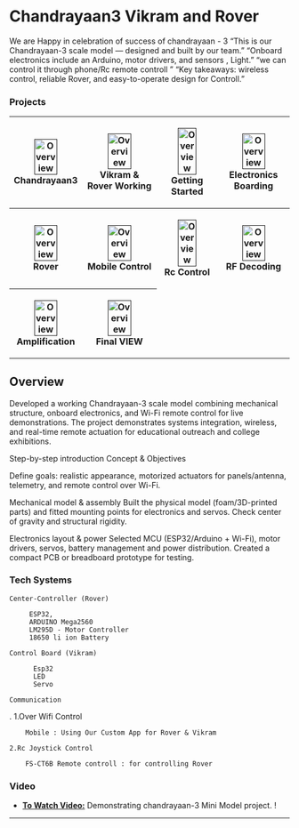 # Chandrayaan3  Vikram and Rover

We are Happy in celebration of success of chandrayaan - 3
“This is our Chandrayaan-3 scale model — designed and built by our team.”
“Onboard electronics include an Arduino, motor drivers, and sensors , Light.”
“we can control it through phone/Rc remote controll ”
“Key takeaways: wireless control, reliable Rover, and easy-to-operate design for Controll.”

### Projects

<table style="width:100%">
  <tr>
  <th>
      <p align="center">
           <a href=""><img src="./img/img6.jpg" alt="Overview" width="60%" height="60%"></a>
           <br>Chandrayaan3
           <br>
      </p>
    </th>
    <th>
      <p align="center">
           <a href=""><img src="./img/img8.jpg" alt="Overview" width="60%" height="60%"></a>
           <br>Vikram & Rover Working
           <br>
      </p>
    </th>
    <th>
      <p align="center">
           <a href=""><img src="./img/img1.jpg" alt="Overview" width="60%" height="60%"></a>
           <br>Getting Started
           <br>
      </p>
    </th>
        <th><p align="center">
           <a href=""><img src="./img/img2.jpg" alt="Overview" width="60%" height="60%"></a>
           <br>Electronics Boarding
           <br>
        </p>
    </th>
   
  </tr>
  <tr>
  </th>
        <th><p align="center">
           <a href=""><img src="./img/img3.jpg" alt="Overview" width="60%" height="60%"></a>
           <br>Rover
           <br>
        </p>
    </th>
    <th><p align="center">
           <a href=""><img src="./img/img4.jpg" alt="Overview" width="60%" height="60%"></a>
           <br>Mobile Control
           <br>
        </p>
    </th>
    <th><p align="center">
           <a href=""><img src="./img/img5.jpg" alt="Overview" width="60%" height="60%"></a>
           <br>Rc Control
           <br>
        </p>
    </th>
    <th><p align="center">
           <a href=""><img src="./img/img10.jpg" alt="Overview" width="60%" height="60%"></a>
           <br>RF Decoding
           <br>
        </p>
    </th>
  </tr>
  <tr>
    <th><p align="center">
           <a href=""><img src="./img/img11.jpg" alt="Overview" width="60%" height="60%"></a>
           <br>Amplification
           <br>
        </p>
    </th>
    <th><p align="center">
           <a href=""><img src="./img/img9.jpg" alt="Overview" width="60%" height="60%"></a>
           <br>Final VIEW
           <br>
        </p>
    </th>
    
  </tr>
</table>

## Overview

Developed a working Chandrayaan-3 scale model combining mechanical structure, onboard electronics, and Wi-Fi remote control for live demonstrations. The project demonstrates systems integration, wireless, and real-time remote actuation for educational outreach and college exhibitions.

Step-by-step introduction 
Concept & Objectives

Define goals: realistic appearance, motorized actuators for panels/antenna, telemetry, and remote control over Wi-Fi.

Mechanical model & assembly
Built the physical model (foam/3D-printed parts) and fitted mounting points for electronics and servos. Check center of gravity and structural rigidity.

Electronics layout & power
Selected MCU (ESP32/Arduino + Wi-Fi), motor drivers, servos, battery management and power distribution. Created a compact PCB or breadboard prototype for testing.


### Tech Systems

    Center-Controller (Rover)

         ESP32,
         ARDUINO Mega2560
         LM295D - Motor Controller
         18650 li ion Battery

    Control Board (Vikram)

          Esp32 
          LED
          Servo

    Communication

  . 1.Over Wifi Control

        Mobile : Using Our Custom App for Rover & Vikram 

    2.Rc Joystick Control

        FS-CT6B Remote controll : for controlling Rover

### Video

- [**To Watch Video:**]() Demonstrating chandrayaan-3 Mini Model project.
!
--- 
